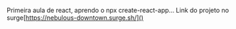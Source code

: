 Primeira aula de react, aprendo o npx create-react-app...
Link do projeto no surge[https://nebulous-downtown.surge.sh/]()
